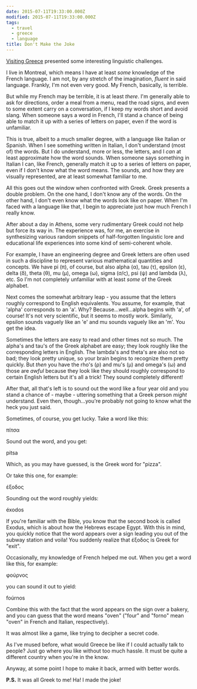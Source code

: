 ```yaml
---
date: 2015-07-11T19:33:00.000Z
modified: 2015-07-11T19:33:00.000Z
tags:
  - travel
  - greece
  - language
title: Don't Make the Joke
---
```


[Visiting Greece][1] presented some interesting linguistic challenges.

I live in Montreal, which means I have at least *some* knowledge of the
French language.  I am not, by any stretch of the imagination, *fluent* in
said language.  Frankly, I'm not even very good.  My French, basically, is
terrible.

But while my French may be terrible, it is at least *there*.  I'm generally
able to ask for directions, order a meal from a menu, read the road signs,
and even to some extent carry on a conversation, if I keep my words short
and avoid slang.  When someone says a word in French, I'll stand a chance of
being able to match it up with a series of letters on paper, even if the
word is unfamiliar.

This is true, albeit to a much smaller degree, with a language like Italian
or Spanish.  When I see something written in Italian, I don't understand
(most of) the words.  But I do understand, more or less, the letters, and I
*can* at least approximate how the word sounds.  When someone says something
in Italian I can, like French, generally match it up to a series of letters
on paper, even if I don't know what the word means.  The sounds, and how
they are visually represented, are at least somewhat familiar to me.

All this goes out the window when confronted with Greek.  Greek presents a
double problem.  On the one hand, I don't know any of the words.  On the
other hand, I don't even know what the words look like on paper.  When I'm
faced with a language like that, I begin to appreciate just how much French
I really know.

After about a day in Athens, some very rudimentary Greek could not help but
force its way in.  The experience was, for me, an exercise in synthesizing
various random snippets of half-forgotten linguistic lore and educational
life experiences into some kind of semi-coherent whole.

For example, I have an engineering degree and Greek letters are often used
in such a discipline to represent various mathematical quantities and
concepts.  We have pi (π), of course, but also alpha (α), tau (τ), epsilon
(ε), delta (δ), theta (θ), mu (μ), omega (ω), sigma (σ/ς), psi (ψ) and
lambda (λ), etc.  So I'm not completely unfamiliar with at least *some* of
the Greek alphabet.

Next comes the somewhat arbitrary leap - you assume that the letters roughly
correspond to English equivalents.  You assume, for example, that 'alpha'
corresponds to an 'a'.  Why?  Because...well...alpha begins with 'a', of
course!  It's not very scientific, but it seems to mostly work.  Similarly,
epsilon sounds vaguely like an 'e' and mu sounds vaguely like an 'm'.  You
get the idea.

Sometimes the letters are easy to read and other times not so much.  The
alpha's and tau's of the Greek alphabet are easy; they look roughly like the
corresponding letters in English.  The lambda's and theta's are also not so
bad; they look pretty unique, so your brain begins to recognize them pretty
quickly.  But *then* you have the rho's (ρ) and mu's (μ) and omega's (ω) and
those are *awful* because they look like they should roughly correspond to
certain English letters but it's all a trick!  They sound completely
different!

After that, all that's left is to sound out the word like a four year old
and you stand a chance of - maybe - uttering something that a Greek person
*might* understand.  Even then, though...you're probably not going to know
what the heck you just said.

Sometimes, of course, you get lucky. Take a word like this:

πίτσα

Sound out the word, and you get:

pitsa

Which, as you may have guessed, is the Greek word for "pizza".

Or take this one, for example:

έξοδος

Sounding out the word roughly yields:

éxodos

If you're familiar with the Bible, you know that the second book is called
Exodus, which is about how the Hebrews escape Egypt.  With this in mind, you
quickly notice that the word appears over a sign leading you out of the
subway station and voila! You suddenly realize that έξοδος is Greek for
"exit".

Occasionally, my knowledge of French helped me out.  When you get a word
like this, for example:

φούρνος

you can sound it out to yield:

foúrnos

Combine this with the fact that the word appears on the sign over a bakery,
and you can guess that the word means "oven" ("four" and "forno" mean "oven"
in French and Italian, respectively).

It was almost like a game, like trying to decipher a secret code.

As I've mused before, what would Greece be like if I could actually talk to
people?  Just go where you like without too much hassle.  It must be quite a
different country when you're in the know.

Anyway, at some point I hope to make it back, armed with better words.

**P.S.**  It was all Greek to me!  Ha!  I made the joke!

[1]: /2015/07/11/trip-greece
